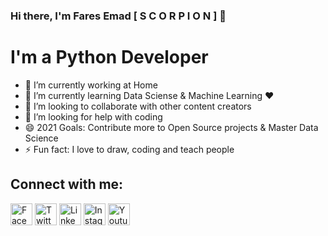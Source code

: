 ### Hi there, I'm Fares Emad [ S C O R P I O N ] 👋
# I'm a Python Developer
- 🔭 I’m currently working at Home
- 🌱 I’m currently learning Data Sciense & Machine Learning ❤
- 👯 I’m looking to collaborate with other content creators
- 🤔 I’m looking for help with coding
- 😄 2021 Goals: Contribute more to Open Source projects & Master Data Science
- ⚡ Fun fact: I love to draw, coding and teach people
## Connect with me:
<a href="https://www.facebook.com/faresemadx/" target="_blank"><img src="https://www.iconsdb.com/icons/preview/blue/facebook-3-xxl.png" alt="Facebook" style="width:35px;height:35px;"></a>
<a href="https://www.twitter.com/faresemadx/" target="_blank"><img src="https://www.iconsdb.com/icons/preview/blue/twitter-3-xxl.png" alt="Twitter" style="width:35px;height:35px;"></a>
<a href="https://www.linkedin.com/in/faresemad/?fbclid=IwAR0zZV6qjB5IObHkP6eZ32fFUhxbqQ6D9DkMBdeKFo9VLgrjG22W02At_cs" target="_blank"><img src="https://www.iconsdb.com/icons/preview/blue/linkedin-3-xxl.png" alt="Linked In" style="width:35px;height:35px;"></a>
<a href="https://www.instagram.com/faresemadx/" target="_blank"><img src="https://www.iconsdb.com/icons/preview/blue/instagram-xxl.png" alt="Instagram" style="width:35px;height:35px;"></a>
<a href="https://www.youtube.com/channel/UCjxhgkcd2FCV5NR1xEdLcRw" target="_blank"><img src="https://www.iconsdb.com/icons/preview/blue/youtube-2-xxl.png" alt="Youtube" style="width:35px;height:35px;"></a>
